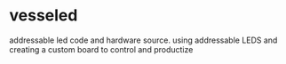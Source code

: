# vesseled
addressable led code and hardware source. using addressable LEDS and creating a custom board to control and productize
